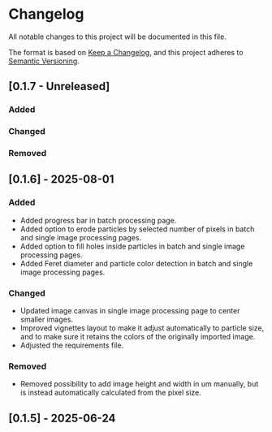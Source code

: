 # Changelog

All notable changes to this project will be documented in this file.


The format is based on [Keep a Changelog](https://keepachangelog.com/en/1.1.0/),
and this project adheres to [Semantic Versioning](https://semver.org/spec/v2.0.0.html).

## [0.1.7 - Unreleased]

### Added

### Changed

### Removed

## [0.1.6] - 2025-08-01

### Added
* Added progress bar in batch processing page.
* Added option to erode particles by selected number of pixels in batch and single image processing pages.
* Added option to fill holes inside particles in batch and single image processing pages.
* Added Feret diameter and particle color detection in batch and single image processing pages.

### Changed
* Updated image canvas in single image processing page to center smaller images.
* Improved vignettes layout to make it adjust automatically to particle size, and to make sure it retains the colors of the originally imported image.
* Adjusted the requirements file.

### Removed
* Removed possibility to add image height and width in um manually, but is instead automatically calculated from the pixel size.

## [0.1.5] - 2025-06-24